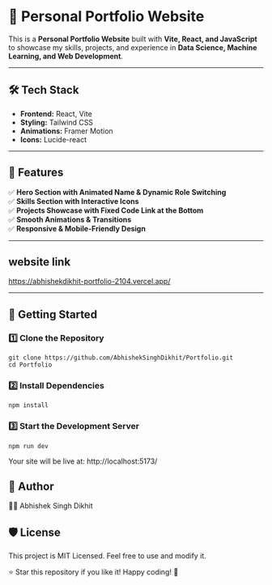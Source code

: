 # 🚀 Personal Portfolio Website  

This is a **Personal Portfolio Website** built with **Vite, React, and JavaScript** to showcase my skills, projects, and experience in **Data Science, Machine Learning, and Web Development**.  

---

## 🛠 Tech Stack  
- **Frontend:** React, Vite  
- **Styling:** Tailwind CSS  
- **Animations:** Framer Motion  
- **Icons:** Lucide-react  

---

## 📌 Features  
✅ **Hero Section with Animated Name & Dynamic Role Switching**  
✅ **Skills Section with Interactive Icons**  
✅ **Projects Showcase with Fixed Code Link at the Bottom**  
✅ **Smooth Animations & Transitions**  
✅ **Responsive & Mobile-Friendly Design**  

---

## website link 
https://abhishekdikhit-portfolio-2104.vercel.app/

---

## 🚀 Getting Started  

### 1️⃣ Clone the Repository  
```
git clone https://github.com/AbhishekSinghDikhit/Portfolio.git
cd Portfolio
```

### 2️⃣ Install Dependencies
```
npm install
```

### 3️⃣ Start the Development Server
```
npm run dev
```

Your site will be live at: http://localhost:5173/


## 👤 Author
👨‍💻 Abhishek Singh Dikhit


## 🛡️ License
This project is MIT Licensed. Feel free to use and modify it.

⭐ Star this repository if you like it! Happy coding! 🚀
